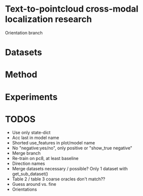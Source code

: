 # Text-to-pointcloud cross-modal localization research
Orientation branch

# Datasets

# Method

# Experiments

# TODOS
- Use only state-dict
- Acc last in model name
- Shorted use_features in plot/model name
- No "negative:yes/no", only positive or "show_true negative"
- Merge branch
- Re-train on pc8, at least baseline
- Direction names
- Merge datasets necessary / possible? Only 1 dataset with get_sub_dataset()
- Table 2 / table 3 coarse oracles don't match??
- Guess around vs. fine
- Orientations
